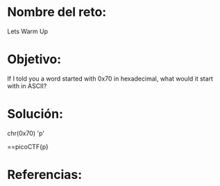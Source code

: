 # Nombre del reto:
 Lets Warm Up

# Objetivo:
If I told you a word started with 0x70 in hexadecimal, what would it start with in ASCII?
# Solución:
chr(0x70)
'p'

==picoCTF{p}

# Referencias:
